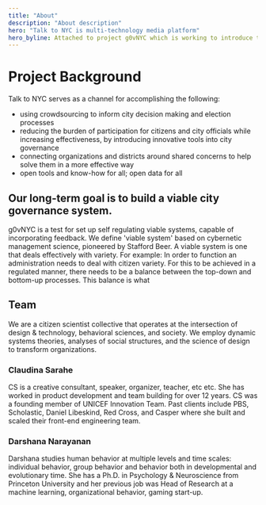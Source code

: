 ```yaml
---
title: "About"
description: "About description"
hero: "Talk to NYC is multi-technology media platform"
hero_byline: Attached to project g0vNYC which is working to introduce tools and techniques to forge a stronger connection between NYC citizens and city decision makers.
---
```


# Project Background

Talk to NYC serves as a channel for accomplishing the following:

- using crowdsourcing to inform city decision making and election processes
- reducing the burden of participation for citizens and city officials while increasing effectiveness, by introducing innovative tools into city governance
- connecting organizations and districts around shared concerns to help solve them in a more effective way
- open tools and know-how for all; open data for all


## Our long-term goal is to build a viable city governance system.

g0vNYC is a test for set up self regulating viable systems, capable of incorporating feedback.  We define 'viable system' based on cybernetic management science, pioneered by Stafford Beer. A viable system is one that deals effectively with variety. For example: In order to function an administration needs to deal with citizen variety. For this to be achieved in a regulated manner, there needs to be a balance between the top-down and bottom-up processes. This balance is what


## Team

We are a citizen scientist collective that operates at the intersection of design & technology, behavioral sciences, and society. We employ dynamic systems theories, analyses of social structures, and the science of design to transform organizations.


### Claudina Sarahe

CS is a creative consultant, speaker, organizer,  teacher, etc etc. She has worked in product development and team building for  over 12 years. CS was a founding member of UNICEF Innovation Team. Past clients include PBS, Scholastic, Daniel Libeskind, Red Cross, and Casper where she  built and scaled their front-end engineering team.

### Darshana Narayanan

Darshana studies human behavior at multiple levels and time scales: individual behavior, group behavior and behavior both in developmental and evolutionary time. She has a Ph.D. in Psychology & Neuroscience from Princeton University and her previous job was Head of Research at a machine learning, organizational behavior, gaming start-up.
